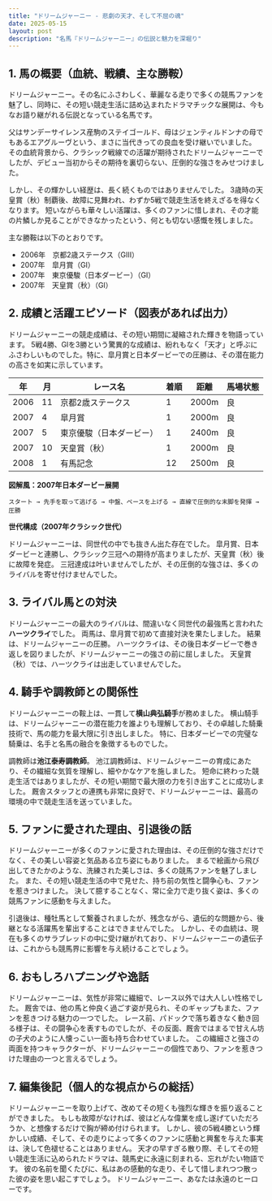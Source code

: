 ```yaml
---
title: "ドリームジャーニー - 悲劇の天才、そして不屈の魂"
date: 2025-05-15
layout: post
description: "名馬『ドリームジャーニー』の伝説と魅力を深堀り"
---
```


## 1. 馬の概要（血統、戦績、主な勝鞍）

ドリームジャーニー。その名にふさわしく、華麗なる走りで多くの競馬ファンを魅了し、同時に、その短い競走生活に詰め込まれたドラマチックな展開は、今もなお語り継がれる伝説となっている名馬です。

父はサンデーサイレンス産駒のステイゴールド、母はジェンティルドンナの母でもあるエアグルーヴという、まさに当代きっての良血を受け継いでいました。  その血統背景から、クラシック戦線での活躍が期待されたドリームジャーニーでしたが、デビュー当初からその期待を裏切らない、圧倒的な強さをみせつけました。

しかし、その輝かしい経歴は、長く続くものではありませんでした。  3歳時の天皇賞（秋）制覇後、故障に見舞われ、わずか5戦で競走生活を終えざるを得なくなります。  短いながらも華々しい活躍は、多くのファンに惜しまれ、その才能の片鱗しか見ることができなかったという、何とも切ない感慨を残しました。

主な勝鞍は以下のとおりです。

* 2006年　京都2歳ステークス（GIII）
* 2007年　皐月賞（GI）
* 2007年　東京優駿（日本ダービー）（GI）
* 2007年　天皇賞（秋）（GI）


## 2. 成績と活躍エピソード（図表があれば出力）

ドリームジャーニーの競走成績は、その短い期間に凝縮された輝きを物語っています。  5戦4勝、GIを3勝という驚異的な成績は、紛れもなく「天才」と呼ぶにふさわしいものでした。特に、皐月賞と日本ダービーでの圧勝は、その潜在能力の高さを如実に示しています。

| 年 | 月 | レース名             | 着順 | 距離 | 馬場状態 |
|---|----|----------------------|-----|-----|---------|
| 2006 | 11 | 京都2歳ステークス     | 1   | 2000m| 良       |
| 2007 | 4  | 皐月賞               | 1   | 2000m| 良       |
| 2007 | 5  | 東京優駿（日本ダービー） | 1   | 2400m| 良       |
| 2007 | 10 | 天皇賞（秋）         | 1   | 2000m| 良       |
| 2008 | 1  | 有馬記念               | 12  | 2500m| 良       |


**図解風：2007年日本ダービー展開**

```
スタート → 先手を取って逃げる → 中盤、ペースを上げる → 直線で圧倒的な末脚を発揮 → 圧勝
```

**世代構成（2007年クラシック世代）**

ドリームジャーニーは、同世代の中でも抜きん出た存在でした。  皐月賞、日本ダービーと連勝し、クラシック三冠への期待が高まりましたが、天皇賞（秋）後に故障を発症。  三冠達成は叶いませんでしたが、その圧倒的な強さは、多くのライバルを寄せ付けませんでした。


## 3. ライバル馬との対決

ドリームジャーニーの最大のライバルは、間違いなく同世代の最強馬と言われた**ハーツクライ**でした。  両馬は、皐月賞で初めて直接対決を果たしました。  結果は、ドリームジャーニーの圧勝。  ハーツクライは、その後日本ダービーで巻き返しを図りましたが、ドリームジャーニーの強さの前に屈しました。  天皇賞（秋）では、ハーツクライは出走していませんでした。


## 4. 騎手や調教師との関係性

ドリームジャーニーの鞍上は、一貫して**横山典弘騎手**が務めました。  横山騎手は、ドリームジャーニーの潜在能力を誰よりも理解しており、その卓越した騎乗技術で、馬の能力を最大限に引き出しました。  特に、日本ダービーでの完璧な騎乗は、名手と名馬の融合を象徴するものでした。

調教師は**池江泰寿調教師**。  池江調教師は、ドリームジャーニーの育成にあたり、その繊細な気質を理解し、細やかなケアを施しました。  短命に終わった競走生活ではありましたが、その短い期間で最大限の力を引き出すことに成功しました。  厩舎スタッフとの連携も非常に良好で、ドリームジャーニーは、最高の環境の中で競走生活を送っていました。


## 5. ファンに愛された理由、引退後の話

ドリームジャーニーが多くのファンに愛された理由は、その圧倒的な強さだけでなく、その美しい容姿と気品ある立ち姿にもありました。  まるで絵画から飛び出してきたかのような、洗練された美しさは、多くの競馬ファンを魅了しました。  また、その短い競走生活の中で見せた、持ち前の気性と闘争心も、ファンを惹きつけました。  決して臆することなく、常に全力で走り抜く姿は、多くの競馬ファンに感動を与えました。

引退後は、種牡馬として繋養されましたが、残念ながら、遺伝的な問題から、後継となる活躍馬を輩出することはできませんでした。  しかし、その血統は、現在も多くのサラブレッドの中に受け継がれており、ドリームジャーニーの遺伝子は、これからも競馬界に影響を与え続けることでしょう。


## 6. おもしろハプニングや逸話

ドリームジャーニーは、気性が非常に繊細で、レース以外では大人しい性格でした。  厩舎では、他の馬と仲良く過ごす姿が見られ、そのギャップもまた、ファンを惹きつける魅力の一つでした。  レース前、パドックで落ち着きなく動き回る様子は、その闘争心を表すものでしたが、その反面、厩舎ではまるで甘えん坊の子犬のように人懐っこい一面も持ち合わせていました。  この繊細さと強さの両面を持つキャラクターが、ドリームジャーニーの個性であり、ファンを惹きつけた理由の一つと言えるでしょう。


## 7. 編集後記（個人的な視点からの総括）

ドリームジャーニーを取り上げて、改めてその短くも強烈な輝きを振り返ることができました。  もしも故障がなければ、彼はどんな偉業を成し遂げていただろうか、と想像するだけで胸が締め付けられます。  しかし、彼の5戦4勝という輝かしい成績、そして、その走りによって多くのファンに感動と興奮を与えた事実は、決して色褪せることはありません。  天才の早すぎる散り際、そしてその短い競走生活に込められたドラマは、競馬史に永遠に刻まれる、忘れがたい物語です。  彼の名前を聞くたびに、私はあの感動的な走り、そして惜しまれつつ散った彼の姿を思い起こすでしょう。  ドリームジャーニー、あなたは永遠のヒーローです。
